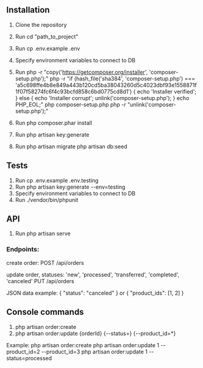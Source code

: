 ## Installation

1. Clone the repository
2. Run
    cd "path_to_project"

3. Run
    cp .env.example .env

4. Specify environment variables to connect to DB

5. Run
   php -r "copy('https://getcomposer.org/installer', 'composer-setup.php');"
   php -r "if (hash_file('sha384', 'composer-setup.php') === 'a5c698ffe4b8e849a443b120cd5ba38043260d5c4023dbf93e1558871f1f07f58274fc6f4c93bcfd858c6bd0775cd8d1') { echo 'Installer verified'; } else { echo 'Installer corrupt'; unlink('composer-setup.php'); } echo PHP_EOL;"
   php composer-setup.php
   php -r "unlink('composer-setup.php');"

6. Run
    php composer.phar install

7. Run
    php artisan key:generate

8. Run
    php artisan migrate
    php artisan db:seed

## Tests

1. Run
    cp .env.example .env.testing
2. Run
    php artisan key:generate --env=testing
3. Specify environment variables to connect to DB
4. Run
    ./vendor/bin/phpunit

## API

1. Run
    php artisan serve

### Endpoints:
create order:
    POST /api/orders

update order, statuses: 'new', 'processed', 'transferred', 'completed', 'canceled'
    PUT  /api/orders

JSON data example:
    {
    	"status": "canceled"
    }
or
    {
        "product_ids": [1, 2]
    }

## Console commands

1. php artisan order:create
2. php artisan order:update {orderId} {--status=} {--product_id=*}

Example:
    php artisan order:create
    php artisan order:update 1 --product_id=2 --product_id=3
    php artisan order:update 1 --status=processed